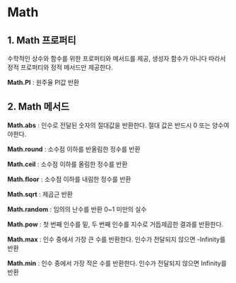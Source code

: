 # Math
## 1. Math 프로퍼티
수학적인 상수와 함수를 위한 프로퍼티와 메서드를 제공, 생성자 함수가 아니다 따라서 정적 프로퍼티와 정적 메서드만 제공한다.

__Math.PI__ : 원주율 PI값 반환

## 2. Math 메서드
__Math.abs__ : 인수로 전달된 숫자의 절대값을 반환한다. 절대 값은 반드시 0 또는 양수여야한다.

__Math.round__ : 소수점 이하를 반올림한 정수를 반환

__Math.ceil__ : 소수점 이하를 올림한 정수를 반환

__Math.floor__ : 소수점 이하를 내림한 정수를 반환

__Math.sqrt__ : 제곱근 반환

__Math.random__ : 임의의 난수를 반환 0~1 미만의 실수

__Math.pow__ : 첫 번째 인수를 밑, 두 번째 인수를 지수로 거듭제곱한 결과를 반환한다.

__Math.max__ : 인수 중에서 가장 큰 수를 반환한다. 인수가 전달되지 않으면 -Infinity를 반환

__Math.min__ : 인수 중에서 가장 작은 수를 반환한다. 인수가 전달되지 않으면 Infinity를 반환